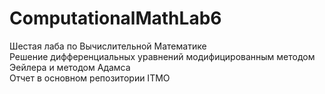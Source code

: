 # ComputationalMathLab6
Шестая лаба по Вычислительной Математике  
Решение дифференциальных уравнений модифицированным методом Эейлера и методом Адамса  
Отчет в основном репозитории ITMO
